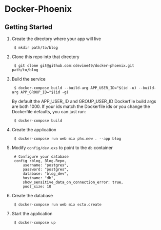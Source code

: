 # Docker-Phoenix

## Getting Started

1. Create the directory where your app will live

		$ mkdir path/to/blog

2. Clone this repo into that directory

		$ git clone git@github.com:cdevine49/docker-phoenix.git path/to/blog

3. Build the service

		$ docker-compose build --build-arg APP_USER_ID="$(id -u) --build-arg APP_GROUP_ID="$(id -g)

	By default the APP_USER_ID and GROUP_USER_ID Dockerfile build args are both 1000. If your ids match the Dockerfile ids or you change the Dockerfile defaults, you can just run:


		$ docker-compose build


4. Create the application

		$ docker-compose run web mix phx.new . --app blog

5. Modify `config/dev.exs` to point to the `db` container
		
		# Configure your database
		config :blog, Blog.Repo,
			username: "postgres",
			password: "postgres",
			database: "blog_dev",
			hostname: "db",
			show_sensitive_data_on_connection_error: true,
			pool_size: 10

6. Create the database

		$ docker-compose run web mix ecto.create

7. Start the application

		$ docker-compose up
